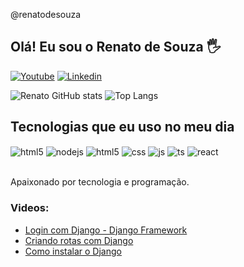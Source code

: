 
@renatodesouza

## Olá! Eu sou o Renato de Souza 🖐️


[![Youtube](https://img.shields.io/badge/YouTube-FF0000?style=for-the-badge&logo=youtube&logoColor=white)](https://www.youtube.com/channel/UCrvLV2DfjVctYlwCEB49MVg)
[![Linkedin](https://img.shields.io/badge/LinkedIn-0077B5?style=for-the-badge&logo=linkedin&logoColor=white)]([https://www.linkedin.com/in/renato-souza-lucas-goncalves-935007284/](https://www.linkedin.com/in/renato-de-souza-lucas/?trk=opento_sprofile_details))


![Renato GitHub stats](https://github-readme-stats.vercel.app/api?username=renatodesouza&show_icons=true&theme=cobalt&count_private=true)
![Top Langs](https://github-readme-stats.vercel.app/api/top-langs/?username=renatodesouza&layout=compact)

## Tecnologias que eu uso no meu dia

<div style="display: inline_block">
    <img align="center" alt="html5" src="https://img.shields.io/badge/Python-3776AB?style=for-the-badge&logo=python&logoColor=white" />
    <img align="center" alt="nodejs" src="https://img.shields.io/badge/Django-092E20?style=for-the-badge&logo=django&logoColor=white" />
  <img align="center" alt="html5" src="https://img.shields.io/badge/HTML5-E34F26?style=for-the-badge&logo=html5&logoColor=white" />
  <img align="center" alt="css" src="https://img.shields.io/badge/CSS3-1572B6?style=for-the-badge&logo=css3&logoColor=white" />
  <img align="center" alt="js" src="https://img.shields.io/badge/JavaScript-F7DF1E?style=for-the-badge&logo=javascript&logoColor=black" />
  <img align="center" alt="ts" src="https://img.shields.io/badge/Bootstrap-563D7C?style=for-the-badge&logo=bootstrap&logoColor=white" />
  <img align="center" alt="react" src="https://img.shields.io/badge/Visual_Studio_Code-0078D4?style=for-the-badge&logo=visual%20studio%20code&logoColor=white" />
  
</div><br/>

Apaixonado por tecnologia e programação.

### Videos:
- [Login com Django - Django Framework](https://youtu.be/85x7JYjh_zM)<br/>
- [Criando rotas com Django](https://youtu.be/i-vyEdYXgb8)<br/>
- [Como instalar o Django](https://youtu.be/kp8a5Jzl9UE)<br/>


            
          
          


